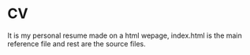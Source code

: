 # CV
It is my personal resume made on a html wepage, index.html is the main reference file and rest are the source files.
